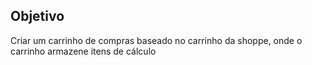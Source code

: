 ## Objetivo

Criar um carrinho de compras baseado no carrinho da shoppe, onde o carrinho armazene itens de cálculo